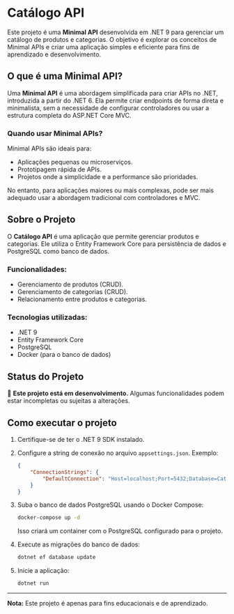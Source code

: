 # Catálogo API

Este projeto é uma **Minimal API** desenvolvida em .NET 9 para gerenciar um catálogo de produtos e categorias. O objetivo é explorar os conceitos de Minimal APIs e criar uma aplicação simples e eficiente para fins de aprendizado e desenvolvimento.

## O que é uma Minimal API?

Uma **Minimal API** é uma abordagem simplificada para criar APIs no .NET, introduzida a partir do .NET 6. Ela permite criar endpoints de forma direta e minimalista, sem a necessidade de configurar controladores ou usar a estrutura completa do ASP.NET Core MVC.

### Quando usar Minimal APIs?

Minimal APIs são ideais para:
- Aplicações pequenas ou microserviços.
- Prototipagem rápida de APIs.
- Projetos onde a simplicidade e a performance são prioridades.

No entanto, para aplicações maiores ou mais complexas, pode ser mais adequado usar a abordagem tradicional com controladores e MVC.

## Sobre o Projeto

O **Catálogo API** é uma aplicação que permite gerenciar produtos e categorias. Ele utiliza o Entity Framework Core para persistência de dados e PostgreSQL como banco de dados.

### Funcionalidades:
- Gerenciamento de produtos (CRUD).
- Gerenciamento de categorias (CRUD).
- Relacionamento entre produtos e categorias.

### Tecnologias utilizadas:
- .NET 9
- Entity Framework Core
- PostgreSQL
- Docker (para o banco de dados)

## Status do Projeto

🚧 **Este projeto está em desenvolvimento.** Algumas funcionalidades podem estar incompletas ou sujeitas a alterações.

## Como executar o projeto

1. Certifique-se de ter o .NET 9 SDK instalado.
2. Configure a string de conexão no arquivo `appsettings.json`. Exemplo:
   ```json
   {
       "ConnectionStrings": {
           "DefaultConnection": "Host=localhost;Port=5432;Database=CatalogoDatabase;Username=postgres;Password=postgres;"
       }
   }
   ```
3. Suba o banco de dados PostgreSQL usando o Docker Compose:
   ```bash
   docker-compose up -d
   ```
   Isso criará um container com o PostgreSQL configurado para o projeto.

4. Execute as migrações do banco de dados:
   ```bash
   dotnet ef database update
   ```

5. Inicie a aplicação:
   ```bash
   dotnet run
   ```

---
**Nota:** Este projeto é apenas para fins educacionais e de aprendizado.